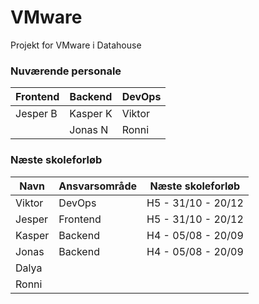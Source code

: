 # VMware
Projekt for VMware i Datahouse

### Nuværende personale

| Frontend 	| Backend  	| DevOps 	|
|----------	|----------	|--------	|
| Jesper B 	| Kasper K 	| Viktor 	|
|          	| Jonas N  	| Ronni  	|

### Næste skoleforløb

| Navn   	| Ansvarsområde 	| Næste skoleforløb  	|
|--------	|---------------	|--------------------	|
| Viktor 	| DevOps        	| H5 - 31/10 - 20/12 	|
| Jesper 	| Frontend      	| H5 - 31/10 - 20/12 	|
| Kasper 	| Backend       	| H4 - 05/08 - 20/09 	|
| Jonas  	| Backend       	| H4 - 05/08 - 20/09 	|
| Dalya  	|               	|                    	|
| Ronni  	|               	|                    	|
